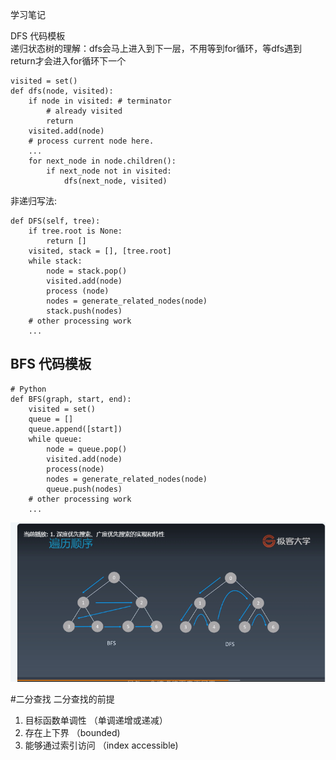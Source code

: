 学习笔记

DFS 代码模板  
递归状态树的理解：dfs会马上进入到下一层，不用等到for循环，等dfs遇到return才会进入for循环下一个  
```$xslt
visited = set() 
def dfs(node, visited):
    if node in visited: # terminator
    	# already visited 
    	return 
	visited.add(node) 
	# process current node here. 
	...
	for next_node in node.children(): 
		if next_node not in visited: 
			dfs(next_node, visited)
```
非递归写法:  
```
def DFS(self, tree): 
   	if tree.root is None: 
   		return [] 
   	visited, stack = [], [tree.root]
   	while stack: 
   		node = stack.pop() 
   		visited.add(node)
   		process (node) 
   		nodes = generate_related_nodes(node) 
   		stack.push(nodes) 
   	# other processing work 
   	...
```

## BFS 代码模板
```$xslt
# Python
def BFS(graph, start, end):
    visited = set()
	queue = [] 
	queue.append([start]) 
	while queue: 
		node = queue.pop() 
		visited.add(node)
		process(node) 
		nodes = generate_related_nodes(node) 
		queue.push(nodes)
	# other processing work 
	...

```
![](.NOTE_images/bfs-dfs.png)

#二分查找
二分查找的前提  
1. 目标函数单调性 （单调递增或递减）
2. 存在上下界 （bounded)
3. 能够通过索引访问 （index accessible)